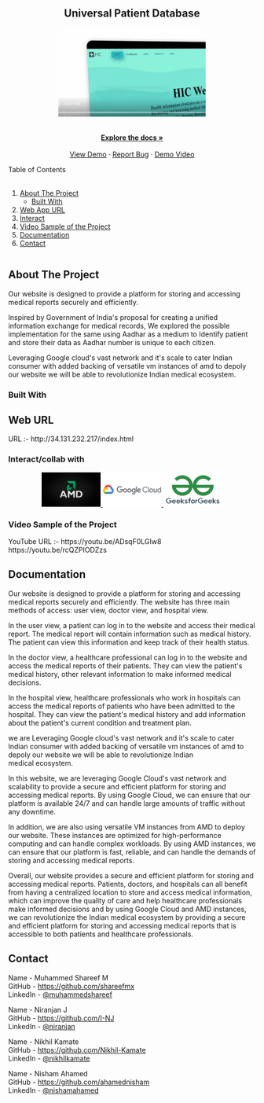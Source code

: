 
<br />
<div align="center">
  <h2>Universal Patient Database</h2>
  <a href="https://github.com/shareefmx/GFG_hackathon">
    <img src="Assets/7ibrqu.gif" alt="Logo" width="300" height="180">
  </a>

  <br />
  <p align="center">
    <br />
    <a href="#brief"><strong>Explore the docs »</strong></a>
    <br />
    <br />
    <a href="http://34.131.232.217/index.html">View Demo</a>
    ·
    <a href="https://github.com/shareefmx/GFG_hackathon/issues">Report Bug</a>
    ·
    <a href="https://youtu.be/ADsqF0LGIw8">Demo Video</a>
  </p>
</div>

<!-- TABLE OF CONTENTS -->
<Table>
  <summary>Table of Contents</summary>
  </br>
  <ol>
    <li>
      <a href="#about-the-project">About The Project</a>
      <ul>
        <li><a href="#built-with">Built With</a></li>
      </ul>
    </li>
    <li><a href="#url">Web App URL</a></li>
    <li><a href="#interact">Interact</a></li>
    <li><a href="#Video">Video Sample of the Project</a></li>
    <li><a href="#brief">Documentation</a></li>
    <li><a href="#contact">Contact</a></li>
  </ol>
</Table>

## About The Project

  Our website is designed to provide a platform for storing and accessing medical reports securely and efficiently.

  Inspired by Government of India's proposal for creating a unified information exchange for medical records, We explored the possible implementation for the same using Aadhar as a medium to Identify patient and store their data as Aadhar number is unique to each citizen.

  Leveraging Google cloud's vast network and it's scale to cater Indian consumer with added backing of versatile vm instances of amd to depoly our website we will be able to revolutionize Indian medical ecosystem.
  
### Built With


  
## Web URL

<p id="url">URL :- http://34.131.232.217/index.html </p>

### Interact/collab with  
  
<p id="interact"></p>
<div align="center">
 <a href="https://www.amd.com/en.html">
    <img src="Assets/R.png" alt="Logo" width="120" height="70">
  </a></t>
  <a href="https://cloud.google.com/">
    <img src="Assets/Google-Cloud-Logo.png" alt="Logo" width="120" height="70">
  </a></t>
  <a href="https://www.geeksforgeeks.org/">
    <img src="Assets/R (1).png" alt="Logo" width="120" height="70">
  </a>
</div>


### Video Sample of the Project

<p id="Video">YouTube URL :- https://youtu.be/ADsqF0LGIw8 </br>
                             https://youtu.be/rcQZPIODZzs
</p>

## Documentation

<p id="brief">
  Our website is designed to provide a platform for storing and accessing medical reports securely and efficiently. The website has three main methods of access: user view, doctor view, and hospital view.
  
  In the user view, a patient can log in to the website and access their medical report. The medical report will contain information such as medical history. The patient can view this information and keep track of their health status.
  
  In the doctor view, a healthcare professional can log in to the website and access the medical reports of their patients. They can view the patient's medical history, other relevant information to make informed medical decisions.
  
  In the hospital view, healthcare professionals who work in hospitals can access the medical reports of patients who have been admitted to the hospital. They can view the patient's medical history and add information about the patient's current condition and treatment plan.

  we are Leveraging Google cloud's vast network and it's scale to cater Indian consumer with added backing of versatile vm instances of amd to depoly our website we will be able to revolutionize Indian medical ecosystem.

  In this website, we are leveraging Google Cloud's vast network and scalability to provide a secure and efficient platform for storing and accessing medical reports. By using Google Cloud, we can ensure that our platform is available 24/7 and can handle large amounts of traffic without any downtime.

  In addition, we are also using versatile VM instances from AMD to deploy our website. These instances are optimized for high-performance computing and can handle complex workloads. By using AMD instances, we can ensure that our platform is fast, reliable, and can handle the demands of storing and accessing medical reports.

  Overall, our website provides a secure and efficient platform for storing and accessing medical reports. Patients, doctors, and hospitals can all benefit from having a centralized location to store and access medical information, which can improve the quality of care and help healthcare professionals make informed decisions and by using Google Cloud and AMD instances, we can revolutionize the Indian medical ecosystem by providing a secure and efficient platform for storing and accessing medical reports that is accessible to both patients and healthcare professionals.
</p>

## Contact

Name - Muhammed Shareef M </br>
GitHub - https://github.com/shareefmx </br>
LinkedIn - [@muhammedshareef](https://www.linkedin.com/in/muhammed-shareef-m-956a70224/) </br>

Name - Niranjan J </br>
GitHub - https://github.com/I-NJ </br>
LinkedIn - [@niranjan](https://www.linkedin.com/in/niranjan096/) </br>

Name - Nikhil Kamate </br>
GitHub - https://github.com/Nikhil-Kamate </br>
LinkedIn - [@nikhilkamate](https://www.linkedin.com/in/nikhil-k-9a457a242/) </br>

Name - Nisham Ahamed </br>
GitHub - https://github.com/ahamednisham </br>
LinkedIn - [@nishamahamed](https://www.linkedin.com/in/nishamahamed/) </br>

